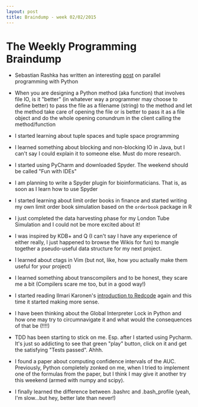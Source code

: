 ```yaml
---
layout: post
title: Braindump - week 02/02/2015
---
```


# The Weekly Programming Braindump

* Sebastian Rashka has written an interesting [post](http://sebastianraschka.com/Articles/2014_multiprocessing_intro.html)
on parallel programming with Python

* When you are designing a Python method (aka function) that involves file IO,
is it "better" (in whatever way a programmer may choose to define better) to
pass the file as a filename (string) to the method and let the method take care
of opening the file or is better to pass it as a file object and do the whole
opening conundrum in the client calling the method/function

* I started learning about tuple spaces and tuple space programming

* I learned something about blocking and non-blocking IO in Java, but
I can't say I could explain it to someone else. Must do more research.

* I started using PyCharm and downloaded Spyder. The weekend should be
called "Fun with IDEs"

* I am planning to write a Spyder plugin for bioinformaticians. That is,
as soon as I learn how to use Spyder

* I started learning about limit order books in finance and started writing
my own limit order book simulation based on the `orderbook` package in R

* I just completed the data harvesting phase for my London Tube Simulation and
I could not be more excited about it!

* I was inspired by KDB+ and Q (I can't say I have any experience of either
really, I just happened to browse the Wikis for fun) to mangle together
a pseudo-useful data structure for my next project.

* I learned about ctags in Vim (but not, like, how you actually
  make them useful for your project)

* I learned something about transcompilers and to be honest, they scare me a bit
(Compilers scare me too, but in a good way!)

* I started reading Ilmari Karonen's [introduction to Redcode](http://vyznev.net/corewar/guide.html)
again and this time it started making more sense.

* I have been thinking about the Global Interpreter Lock in Python and
how one may try to circumnavigate it and what would the consequences
of that be (!!!!)

* TDD has been starting to stick on me. Esp. after I started using Pycharm.
It's just so addicting to see that green "play" button, click on it and get
the satisfying "Tests passed". Ahhh.

* I found a paper about computing confidence intervals of the AUC.
Previously, Python completely zonked on me, when I tried to implement one
of the formulas from the paper, but I think I may give it another try
this weekend (armed with numpy and scipy).

* I finally learned the difference between .bashrc and .bash_profile (yeah,
I'm slow...but hey, better late than never!)

